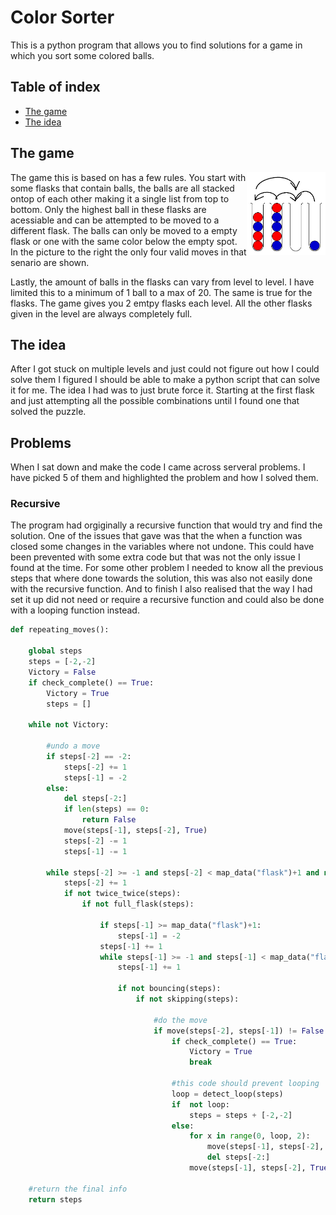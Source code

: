 # Color Sorter
This is a python program that allows you to find solutions for a game in which you sort some colored balls.

## Table of index
 * [The game](#the-game)
 * [The idea](#the-idea)

## The game
<img src="./Pictures/Valid moves.png" width="25%" align="right">
The game this is based on has a few rules. You start with some flasks that contain balls, the balls are all stacked ontop of each other making it a single list from top to bottom. Only the highest ball in these flasks are acessiable and can be attempted to be moved to a different flask. The balls can only be moved to a empty flask or one with the same color below the empty spot. In the picture to the right the only four valid moves in that senario are shown.

Lastly, the amount of balls in the flasks can vary from level to level. I have limited this to a minimum of 1 ball to a max of 20. The same is true for the flasks. The game gives you 2 emtpy flasks each level. All the other flasks given in the level are always completely full.

## The idea
After I got stuck on multiple levels and just could not figure out how I could solve them I figured I should be able to make a python script that can solve it for me. The idea I had was to just brute force it. Starting at the first flask and just attempting all the possible combinations until I found one that solved the puzzle.

## Problems
When I sat down and make the code I came across serveral problems. I have picked 5 of them and highlighted the problem and how I solved them.

### Recursive
The program had orgiginally a recursive function that would try and find the solution. One of the issues that gave was that the when a function was closed some changes in the variables where not undone. This could have been prevented with some extra code but that was not the only issue I found at the time. For some other problem I needed to know all the previous steps that where done towards the solution, this was also not easily done with the recursive function. And to finish I also realised that the way I had set it up did not need or require a recursive function and could also be done with a looping function instead.
```python
def repeating_moves():

    global steps
    steps = [-2,-2]
    Victory = False
    if check_complete() == True:
        Victory = True
        steps = []
    
    while not Victory:
        
        #undo a move
        if steps[-2] == -2:
            steps[-2] += 1
            steps[-1] = -2
        else:   
            del steps[-2:]
            if len(steps) == 0:
                return False
            move(steps[-1], steps[-2], True)
            steps[-2] -= 1
            steps[-1] -= 1
        
        while steps[-2] >= -1 and steps[-2] < map_data("flask")+1 and not Victory:
            steps[-2] += 1
            if not twice_twice(steps):
                if not full_flask(steps):
                        
                    if steps[-1] >= map_data("flask")+1:
                        steps[-1] = -2
                    steps[-1] += 1
                    while steps[-1] >= -1 and steps[-1] < map_data("flask")+1 and not Victory:
                        steps[-1] += 1

                        if not bouncing(steps):
                            if not skipping(steps):

                                #do the move
                                if move(steps[-2], steps[-1]) != False:
                                    if check_complete() == True:
                                        Victory = True
                                        break

                                    #this code should prevent looping
                                    loop = detect_loop(steps)
                                    if  not loop:
                                        steps = steps + [-2,-2]
                                    else:
                                        for x in range(0, loop, 2):
                                            move(steps[-1], steps[-2], True)
                                            del steps[-2:]
                                        move(steps[-1], steps[-2], True)
                                        
    #return the final info
    return steps
```